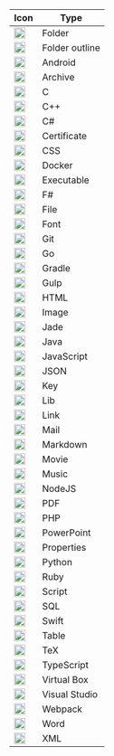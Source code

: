 |Icon|Type|
|---|---|
|<img src="./../fileicons/icons/folder.svg" width="20px">|Folder|
|<img src="./../fileicons/icons/folder-outline.svg" width="20px">|Folder outline|
|<img src="./../fileicons/icons/android.svg" width="20px">|Android|
|<img src="./../fileicons/icons/zip.svg" width="20px">|Archive|
|<img src="./../fileicons/icons/c-lang.svg" width="20px">|C|
|<img src="./../fileicons/icons/cpp.svg" width="20px">|C++|
|<img src="./../fileicons/icons/csharp.svg" width="20px">|C#|
|<img src="./../fileicons/icons/certificate.svg" width="20px">|Certificate|
|<img src="./../fileicons/icons/css.svg" width="20px">|CSS|
|<img src="./../fileicons/icons/docker.svg" width="20px">|Docker|
|<img src="./../fileicons/icons/exe.svg" width="20px">|Executable|
|<img src="./../fileicons/icons/fsharp.svg" width="20px">|F#|
|<img src="./../fileicons/icons/file.svg" width="20px">|File|
|<img src="./../fileicons/icons/font.svg" width="20px">|Font|
|<img src="./../fileicons/icons/git.svg" width="20px">|Git|
|<img src="./../fileicons/icons/go.svg" width="20px">|Go|
|<img src="./../fileicons/icons/gradle.svg" width="20px">|Gradle|
|<img src="./../fileicons/icons/gulp.svg" width="20px">|Gulp|
|<img src="./../fileicons/icons/html.svg" width="20px">|HTML|
|<img src="./../fileicons/icons/image.svg" width="20px">|Image|
|<img src="./../fileicons/icons/jade.svg" width="20px">|Jade|
|<img src="./../fileicons/icons/java.svg" width="20px">|Java|
|<img src="./../fileicons/icons/javascript.svg" width="20px">|JavaScript|
|<img src="./../fileicons/icons/json.svg" width="20px">|JSON|
|<img src="./../fileicons/icons/key.svg" width="20px">|Key|
|<img src="./../fileicons/icons/lib.svg" width="20px">|Lib|
|<img src="./../fileicons/icons/url.svg" width="20px">|Link|
|<img src="./../fileicons/icons/email.svg" width="20px">|Mail|
|<img src="./../fileicons/icons/markdown.svg" width="20px">|Markdown|
|<img src="./../fileicons/icons/movie.svg" width="20px">|Movie|
|<img src="./../fileicons/icons/music.svg" width="20px">|Music|
|<img src="./../fileicons/icons/nodejs.svg" width="20px">|NodeJS|
|<img src="./../fileicons/icons/pdf.svg" width="20px">|PDF|
|<img src="./../fileicons/icons/php.svg" width="20px">|PHP|
|<img src="./../fileicons/icons/powerpoint.svg" width="20px">|PowerPoint|
|<img src="./../fileicons/icons/settings.svg" width="20px">|Properties|
|<img src="./../fileicons/icons/python.svg" width="20px">|Python|
|<img src="./../fileicons/icons/ruby.svg" width="20px">|Ruby|
|<img src="./../fileicons/icons/console.svg" width="20px">|Script|
|<img src="./../fileicons/icons/database.svg" width="20px">|SQL|
|<img src="./../fileicons/icons/swift.svg" width="20px">|Swift|
|<img src="./../fileicons/icons/table.svg" width="20px">|Table|
|<img src="./../fileicons/icons/tex.svg" width="20px">|TeX|
|<img src="./../fileicons/icons/typescript.svg" width="20px">|TypeScript|
|<img src="./../fileicons/icons/virtual.svg" width="20px">|Virtual Box|
|<img src="./../fileicons/icons/visualstudio.svg" width="20px">|Visual Studio|
|<img src="./../fileicons/icons/webpack.svg" width="20px">|Webpack|
|<img src="./../fileicons/icons/word.svg" width="20px">|Word|
|<img src="./../fileicons/icons/xml.svg" width="20px">|XML|